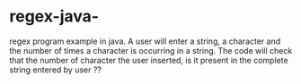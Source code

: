 # regex-java-
regex program example in java.
A user will enter a string, a character and the number of times a character is occurring in a string.
The code will check that the number of character the user inserted, is it present in the complete string entered by user ??
